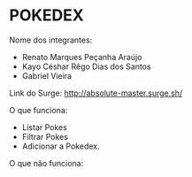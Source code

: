 # POKEDEX

Nome dos integrantes: 
- Renato Marques Peçanha Araújo
- Kayo Céshar Rêgo Dias dos Santos
- Gabriel Vieira

Link do Surge: http://absolute-master.surge.sh/

O que funciona:
- Listar Pokes
- Filtrar Pokes
- Adicionar a Pokedex.

O que não funciona: 

